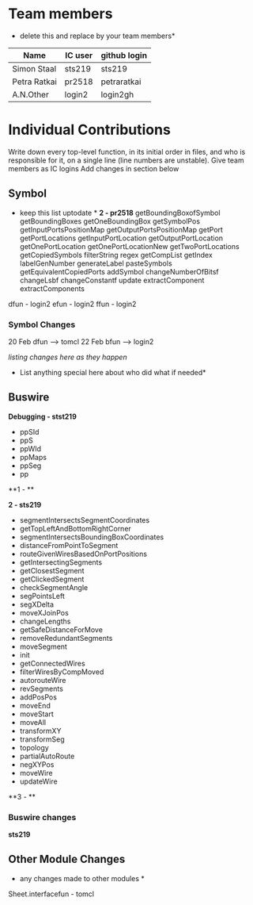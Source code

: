 # Team members

* delete this and replace by your team members*

| Name | IC user | github login
|------|----------|-------------
| Simon Staal | sts219 | sts219
| Petra Ratkai | pr2518 | petraratkai
| A.N.Other | login2 | login2gh

# Individual Contributions

Write down every top-level function, in its initial order in files, and who is responsible for it, on a single line (line numbers are unstable). Give team members as IC logins Add changes in section below

## Symbol

* keep this list uptodate *
**2 - pr2518**
getBoundingBoxofSymbol
getBoundingBoxes
getOneBoundingBox
getSymbolPos
getInputPortsPositionMap
getOutputPortsPositionMap
getPort
getPortLocations
getInputPortLocation
getOutputPortLocation
getOnePortLocation
getOnePortLocationNew
getTwoPortLocations
getCopiedSymbols
filterString
regex
getCompList
getIndex
labelGenNumber
generateLabel
pasteSymbols
getEquivalentCopiedPorts
addSymbol
changeNumberOfBitsf
changeLsbf
changeConstantf
update
extractComponent
extractComponents 

dfun - login2
efun - login2
ffun - login2


### Symbol Changes

20 Feb dfun --> tomcl
22 Feb bfun --> login2

*listing changes here as they happen*
* List anything special here about who did what if needed*

## Buswire

**Debugging - stst219**
- ppSId 
- ppS 
- ppWId 
- ppMaps 
- ppSeg 
- pp 

**1 - **

**2 - sts219**
- segmentIntersectsSegmentCoordinates
- getTopLeftAndBottomRightCorner
- segmentIntersectsBoundingBoxCoordinates
- distanceFromPointToSegment
- routeGivenWiresBasedOnPortPositions
- getIntersectingSegments
- getClosestSegment
- getClickedSegment
- checkSegmentAngle
- segPointsLeft
- segXDelta
- moveXJoinPos
- changeLengths
- getSafeDistanceForMove
- removeRedundantSegments
- moveSegment
- init
- getConnectedWires
- filterWiresByCompMoved
- autorouteWire
- revSegments
- addPosPos
- moveEnd
- moveStart
- moveAll
- transformXY
- transformSeg
- topology
- partialAutoRoute
- negXYPos
- moveWire
- updateWire

**3 - **
### Buswire changes

**sts219**

## Other Module Changes

* any changes made to other modules *

Sheet.interfacefun - tomcl


